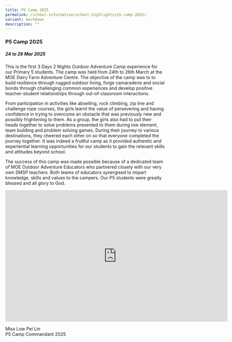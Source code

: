 ```yaml
---
title: P5 Camp 2025
permalink: /school-information/school-highlights/p5-camp-2025/
variant: markdown
description: ""
---
```

### **P5 Camp 2025**

##### 24 to 26 Mar 2025

This is the first 3 Days 2 Nights Outdoor Adventure Camp experience for our Primary 5 students. The camp was held from 24th to 26th March at the MOE Dairy Farm Adventure Centre. The objective of the camp was to to build resilience through rugged outdoor living, forge camaraderie and social bonds through challenging common experiences and develop positive teacher-student relationships through out-of-classroom interactions.
 
From participation in activities like abseiling, rock climbing, zip line and challenge rope courses, the girls learnt the value of persevering and having confidence in trying to overcome an obstacle that was previously new and possibly frightening to them. As a group, the girls also had to put their heads together to solve problems presented to them during low element, team building and problem solving games. During their journey to various destinations, they cheered each other on so that everyone completed the journey together. It was indeed a fruitful camp as it provided authentic and experiential learning opportunities for our students to gain the relevant skills and attitudes beyond school.
 
The success of this camp was made possible because of a dedicated team of MOE Outdoor Adventure Educators who partnered closely with our very own SMSP teachers. Both teams of educators synergised to impart knowledge, skills and values to the campers. Our P5 students were greatly blessed and all glory to God.

<center><iframe allowfullscreen="" allow="accelerometer; autoplay; clipboard-write; encrypted-media; gyroscope; picture-in-picture; web-share" frameborder="0" title="YouTube video player" src="https://www.youtube.com/embed/Q3czIVc3Kh0?si=yMw6MHojoPHMBk7L" height="415" width="700"></iframe></center>
 
Miss Low Pei Lin<br>
P5 Camp Commandant 2025
